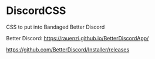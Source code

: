 # DiscordCSS
CSS to put into Bandaged Better Discord

Better Discord:
https://rauenzi.github.io/BetterDiscordApp/

https://github.com/BetterDiscord/Installer/releases

